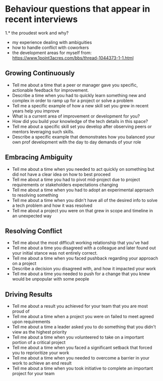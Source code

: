# Behaviour questions that appear in recent interviews
1.* the proudest work and why?
* my experience dealing with ambiguities
* how to handle conflict with coworkers
* the development areas for myself
from: https://www.1point3acres.com/bbs/thread-1044373-1-1.html

## Growing Continuously 
- Tell me about a time that a peer or manager gave you specific, actionable feedback for improvement.
- Describe a time when you had to quickly learn something new and complex in order to ramp up for a project or solve a problem
- Tell me a specific example of how a new skill set you grew in recent years help you improve
- What is a current area of improvement or development for you?
- How did you build your knowledge of the tech details in this space?
- Tell me about a specific skill set you develop after observing peers or mentors leveraging such skills.
- Describe a specific example that demonstrates how you balanced your own prof development with the day to day demands of your role

## Embracing Ambiguity 
- Tell me about a time when you needed to act quickly on something but did not have a clear idea on how to best proceed
- Tell me about a time you had to pivot mid-project due to project requirements or stakeholders expectations changing
- Tell me about a time when you had to adopt an experimental approach to resolving something
- Tell me about a time when you didn't have all of the desired info to solve a tech problem and how it was resolved
- Tell me about a project you were on that grew in scope and timeline in an unexpected way

## Resolving Conflict 
- Tell me about the most difficult working relationship that you've had
- Tell me about a time you disagreed with a colleague and later found out your initial stance was not entirely correct.
- Tell me about a time when you faced pushback regarding your approach on a project
- Describe a decision you disagreed with, and how it impacted your work
- Tell me about a time you needed to push for a change that you knew would be unpopular with some people

## Driving Results
- Tell me about a result you achieved for your team that you are most proud of
- Tell me about a time when a project you were on failed to meet agreed upon requirements
- Tell me about a time a leader asked you to do something that you didn't view as the highest priority
- Tell me about a time when you volunteered to take on a important portion of a critical project
- Tell me about a time when you faced a significant setback that forced you to reprioritize your work
- Tell me about a time when you needed to overcome a barrier in your work to achieve an end result
- Tell me about a time when you took initiative to complete an important project for your team
